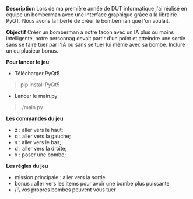 **Description**
Lors de ma première année de DUT informatique j'ai réalisé en équipe un bomberman avec une interface graphique grâce a la librairie PyQT. Nous avons la liberté de créer le bomberman que l'on voulait.

**Objectif**
Créer un bomberman a notre facon avec un IA plus ou moins intelligente, notre personnag devait partir d'un point et atteindre une sortie sans se faire tuer par l'IA ou sans se tuer lui même avec sa bombe. Inclure un ou plusieur bonus.

**Pour lancer le jeu**
 * Télécharger PyQt5  
>pip install PyQt5
 * Lancer le main.py 
>./main.py

**Les commandes du jeu**
 * z : aller vers le haut;
 * q : aller vers la gauche;
 * s : aller vers le bas;
 * d : aller vers la droite;
 * x : poser une bombe;

**Les règles du jeu**
 * mission principale : aller vers la sortie
 * bonus : aller vers les items pour avoir une bombe plus puissante
 * /!\ vos propres bombes peuvent vous tuer

  
